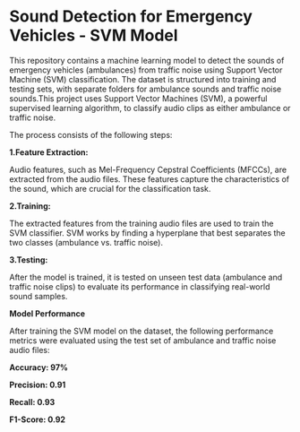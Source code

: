 # Sound Detection for Emergency Vehicles - SVM Model

This repository contains a machine learning model to detect the sounds of emergency vehicles (ambulances) from traffic noise using Support Vector Machine (SVM) classification. The dataset is structured into training and testing sets, with separate folders for ambulance sounds and traffic noise sounds.This project uses Support Vector Machines (SVM), a powerful supervised learning algorithm, to classify audio clips as either ambulance or traffic noise. 

The process consists of the following steps:

**1.Feature Extraction:**

Audio features, such as Mel-Frequency Cepstral Coefficients (MFCCs), are extracted from the audio files. These features capture the characteristics of the sound, which are crucial for the classification task.

**2.Training:**

The extracted features from the training audio files are used to train the SVM classifier. SVM works by finding a hyperplane that best separates the two classes (ambulance vs. traffic noise).

**3.Testing:**

After the model is trained, it is tested on unseen test data (ambulance and traffic noise clips) to evaluate its performance in classifying real-world sound samples.

**Model Performance**

After training the SVM model on the dataset, the following performance metrics were evaluated using the test set of ambulance and traffic noise audio files:

**Accuracy: 97%**

**Precision: 0.91**

**Recall: 0.93**

**F1-Score: 0.92**
